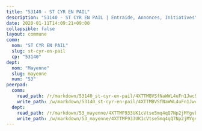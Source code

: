 ```yaml
---
title: "53140 - ST CYR EN PAIL"
description: "53140 - ST CYR EN PAIL | Entraide, Annonces, Initiatives"
date: 2020-01-11T14:09:21+09:00
collapsible: false
layout: commune
comm:
  nom: "ST CYR EN PAIL"
  slug: st-cyr-en-pail
  cp: "53140"
dept:
  nom: "Mayenne"
  slug: mayenne
  num: "53"
peerpad:
  comm:
    read_path: /r/markdown/53140_st-cyr-en-pail/4XTTMBVSfNaWWL4uFn1Jwc9QEnpjBY8EAjmUXAgiseHDtsZ5t
    write_path: /w/markdown/53140_st-cyr-en-pail/4XTTMBVSfNaWWL4uFn1Jwc9QEnpjBY8EAjmUXAgiseHDtsZ5t-K3TgUrwXL3CU1sVq6Jv6gMQwPB2fTnqxcrAoKxFtQJ6Bs5DmEGQC7EnueDMP3Foxep5j6NamvoRDtqX9ytxqRLvwSKwduwUptZCqA7CVChSZzWxZHs4HNYrgj6f7mggKuBkKXyRU
  dept:
    read_path: /r/markdown/53_mayenne/4XTTMF933UK1cVtse5mq4qQ7Np2jMYgvbp6qouY9MWyoeWY43
    write_path: /w/markdown/53_mayenne/4XTTMF933UK1cVtse5mq4qQ7Np2jMYgvbp6qouY9MWyoeWY43-K3TgUcgqTBNoSTxPqkZ94HV7ydPjBnvnBue9tEiK9jakhdXjxdo4Br4iK1oa2CDh4yEVWX1tFyjU9wvcKRuNLDocpAE5TJXkqSv2docSVtfLpqmkB6Zf1obqgGj7oAqY4ytCV5Es
---
```


